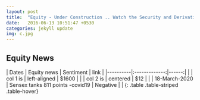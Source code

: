 ```yaml
---
layout: post
title:  "Equity - Under Construction .. Watch the Security and Derivative -  The Bigger the better? Bull or Bear"
date:   2016-06-13 10:51:47 +0530
categories: jekyll update
img: c.jpg
---
```



## Equity News 

| Dates   |      Equity news       |  Sentiment | link |
|----------|:-------------:|------:|  |
| col 1 is |  left-aligned | $1600 |  |
| col 2 is |    centered   |   $12 |  |
| 18-March-2020 | Sensex tanks 811 points -covid19 |    Negative |  |
{: .table .table-striped .table-hover}

